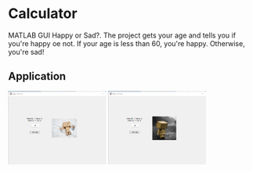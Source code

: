 # Calculator


MATLAB GUI Happy or Sad?.
The project gets your age and tells you if you're happy oe not.
If your age is less than 60, you're happy. Otherwise, you're sad!

## Application
<img src="Images/img1.png" alt="drawing" style="width:200px;"/>
<img src="Images/img2.png" alt="drawing" style="width:200px;"/>